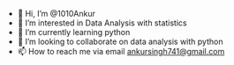 - 👋 Hi, I’m @1010Ankur
- 👀 I’m interested in Data Analysis with statistics 
- 🌱 I’m currently learning python 
- 💞️ I’m looking to collaborate on data analysis with python  
- 📫 How to reach me via email ankursingh741@gmail.com

<!---
1010Ankur/1010Ankur is a ✨ special ✨ repository because its `README.md` (this file) appears on your GitHub profile.
You can click the Preview link to take a look at your changes.
--->
